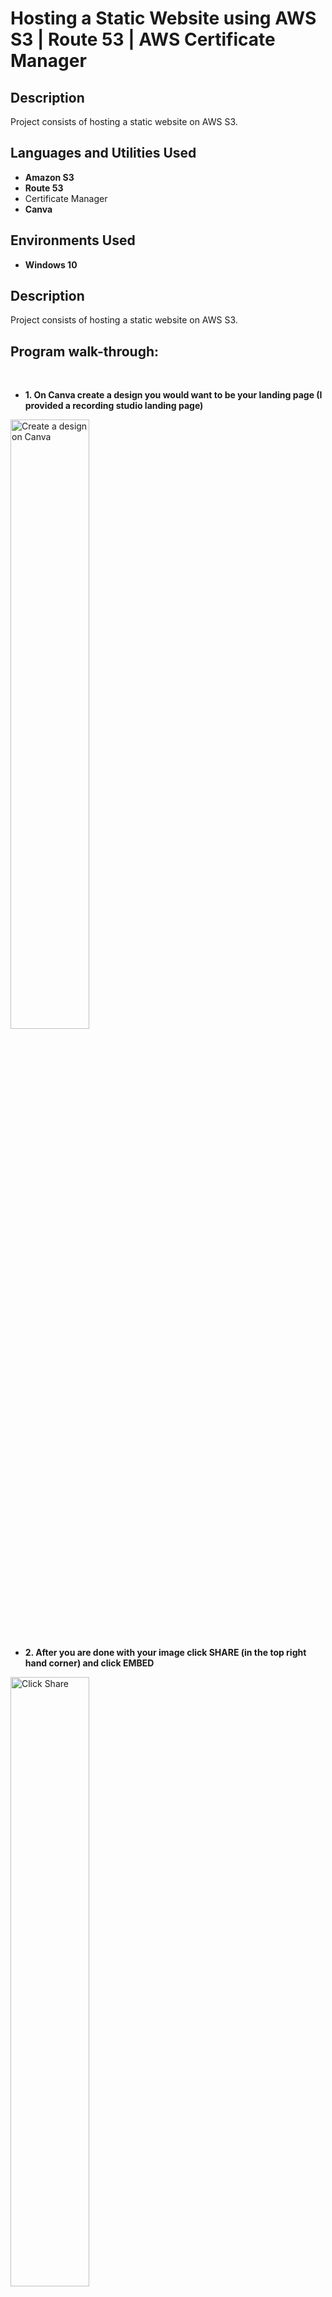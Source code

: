 <h1>Hosting a Static Website using AWS S3 | Route 53 | AWS Certificate Manager</h1>

<h2>Description</h2>
Project consists of hosting a static website on AWS S3.
<br />

<h2>Languages and Utilities Used</h2>

- <b>Amazon S3</b>
- <b>Route 53</b>
- </b>Certificate Manager</b>
- <b>Canva</b>

<h2>Environments Used </h2>

- <b>Windows 10</b> 

<h2>Description</h2>
Project consists of hosting a static website on AWS S3.

<br>

<h2>Program walk-through:</h2>
<br>


- <b>1. On Canva create a design you would want to be your landing page (I provided a recording studio landing page)</b>

<img src="https://i.imgur.com/0kjDMhf.png" height="50%" width="50%" alt="Create a design on Canva"/>

- <b>2. After you are done with your image click SHARE (in the top right hand corner) and click EMBED</b>

<img src="https://i.imgur.com/VS8BhIc.png" height="50%" width="50%" alt="Click Share"/>

- <b>3. Copy HTML embedded code.</b>

<img src="https://i.imgur.com/9RVt3lg.png" height="50%" width="50%" alt="Copy embedded code"/>

- <b>4. Open AWS, search for S3 and press enter</b>

<img src="https://i.imgur.com/DOCwi8o.png" height="40%" width="40%" alt="Search S3"/>

- <b>5. Click “Create bucket”</b>

- <b>5b. DISCLAIMER: Before you create a bucket be sure to go to Route 53 and check if your domain name is available!!! You will be repeating this step twice. One for (www .YOURDOMAIN.com) and one for (YOURDOMAIN.com). For my scenario im using Studiowebsite but if you are creating a new project for yourself make sure to us use your domain name as the bucket name.</b>

<img src="https://i.imgur.com/AgiaGfq.png" height="40%" width="40%" alt="Create bucket"/>
<br>

- <b>6. Change "Bucket name" to "YOURDOMAIN" and don't use www in front.</b>

- <b>6b. DisCLAIMER: In my project I used "studiowebsite" when I should have used "studiowebsite.com" if that was going to be the name of my website Im trying to host in S3. Be sure to make the bucket the correct domain name that you are planning on using for your website! 

<img src="https://i.imgur.com/jSWMZzH.jpg" height="40%" width="40%" alt="Change Bucket name to studiowebsite"/>
<br>
  
- <b>7. Uncheck “Block all public access” to allow public access and then check “I acknowledge”</b>

<img src="https://i.imgur.com/bpCtDUu.png" height="40%" width="40%" alt="Uncheck Block Public Access"/>
<br>

- <b>8. Scroll down and click “Create bucket”</b>

<img src="https://i.imgur.com/0achovu.png" height="40%" width="40%" alt="Create bucket"/>
<br>

- <b>9. Upload the downloaded “index.html” file into the bucket</b>

<img src="https://i.imgur.com/02O8EfC.png" height="40%" width="40%" alt="Upload index.html"/>
<br>

- <b>10. Click on the bucket name “studiowebsite” and click “Properties”</b>

<img src="https://i.imgur.com/U3Dm4ud.png" height="40%" width="40%" alt="properties "/>
<br>

- <b>11. Scroll down and in the “Static website hosting” section click edit and “Enable” Static website hosting</b>

<img src="https://i.imgur.com/p7fdDkU.png" height="40%" width="40%" alt="Enable Static Website Hosting"/>
<br>
  
- <b>12. In the "index document" section type in, index.html</b>

<img src="https://i.imgur.com/gQaC3rh.png" height="40%" width="40%" alt="Type index.html"/>
<br>

- <b>13. Click "Save change"</b>

<img src="https://i.imgur.com/I9Cmavk.png" height="40%" width="40%" alt="Save Change"/>
<br>

- <b>14. Click on “Permissions”. In the “Bucket policy” section click “Edit”</b>

<img src="https://i.imgur.com/3uAwvtn.png" height="40%" width="40%" alt="Click Edit"/>
<br>

- <b>15. Click "Policy generator</b>

<img src="https://i.imgur.com/IRv4BS5.png" height="40%" width="40%" alt="Policy generator"/>
<br>

- <b>16. In the “Type of Policy” section select “S3 Bucket Policy”</b>

<img src="https://i.imgur.com/yp8jKpi.png" height="40%" width="40%" alt="S3 Bucket Policy"/>
<br>
  
- <b>17. In the “Principal” section type “*”</b>

<img src="https://i.imgur.com/nZYYESz.png" height="40%" width="40%" alt="Wildcard"/>
<br>
  
- <b>18. Under “Actions”, scroll to “GetObject” and select it</b>

<img src="https://i.imgur.com/Y4cSC7Y.png" height="40%" width="40%" alt="S3 GetObject"/> 
<br>

- <b>19. In the Amazon Resoarce Name (ARN) section, go back to the previous page and copy the S3 ARN then paste it in the section.</b>

<img src="https://i.imgur.com/pzWxAM1.png" height="40%" width="40%" alt="Copy ARN Number"/>
<br>

- <b>20. Click Add Statement and then click “Policy Generator” </b>

<img src="https://i.imgur.com/XEo9jP3.png" height="40%" width="40%" alt="Policy Generator"/> 
<br>

- <b>21. Copy code and paste it into your “Bucket policy”</b>

<img src="https://i.imgur.com/jn3HnC6.png" height="40%" width="40%" alt="Copy Code"/> 
<br>

- <b>22. On the “Resoarce” line, add a “ /* “ after arn:aws:s3:::studiowebsite (It should look like arn:aws:s3:::studiowebsite/*)</b>

<img src="https://i.imgur.com/wuswu7Q.png" height="40%" width="40%" alt="Add /*"/>
<br>

- <b>23. Click "Save change"</b>

<img src="https://i.imgur.com/8iBGlR1.png" height="40%" width="40%" alt="Save change"/>
<br>

- <b>24. Go back to “S3” and click on the “studiowebsite” bucket</b>

<img src="https://i.imgur.com/8Nj9vjO.png" height="40%" width="40%" alt="studiowebsite "/>
<br>

- <b>25. Click on “index.html”</b>

<img src="https://i.imgur.com/5B0Z1sB.png" height="40%" width="40%" alt="Click on the indeh.html "/>
<br>

- <b>26. Click on the “Object URL” link to access your recording studio website.</b>

<img src="https://i.imgur.com/XPInyVm.png" height="40%" width="40%" alt="Click on the Object URL "/>
<br>

- <b>27. Check out the Site</b>

<img src="https://i.imgur.com/b8q6Dz4.png" height="40%" width="40%" alt="All Done"/>
<br>

- <b>28. We will need to repeat steps 5-27 again but change the NEW bucket name to www.YOURDOMAIN.com. You should end up with two identical S3 buckets pertaining the index.Html file with the exception of the bucket names. One has www followed by your website YOURDOMAIN.com and one s3 bucket with just your domain.com.




<br>
<br>
<h2>Story Time</h2>
<b>During the course of this project, I embarked on a journey to enhance the S3 Bucket-hosted website by linking it to a domain name I had registered earlier through Route 53. This endeavor led me to make some adjustments in my setup that, in hindsight, would have been beneficial to implement from the start, especially with the plan to use Route 53 as a DNS service.

One key insight I'd like to share, which would have streamlined the process, involves the setup of S3 buckets. Here's what I would have done differently:

Create Dual S3 Buckets: My approach would have been to establish two S3 buckets, namely WWW.YOURDOMAIN.COM and YOURDOMAIN.COM. Both of these would contain the same index.html web page script. This configuration is crucial for ensuring that these buckets are recognized and correctly linked when setting up alias forwarding in Route 53. It became clear to me, through some trial and error, that if the bucket names don't precisely match the domain name registered in Route 53, they won't appear as intended.
This realization came as a pivotal learning moment. Now, equipped with this knowledge, I'm able to more efficiently architect and deploy AWS services in my infrastructure.</b>
<b> Ok back to the project!</b>

<br>
<br>
</br>





- <b>29. Search for route 53 in the AWS search bar and select get started.</b>

<img src="https://i.imgur.com/4rGLJs4.png" height="40%" width="40%" alt="Get Started"/>
<br>

- <b>30. Register a new domain (choose a domain that you want and select if you want the domain to renew yearly. Keep in mind that it can take from a few minutes to 72 hours for your domain to become available).</b>

<img src="https://i.imgur.com/LCe9Sxs.jpg" height="40%" width="40%" alt="All Done"/>
<br>

- <b>31. After registering your domain name in route 53, head over to the left pane and click hosted domains. Click on the domain name and click create record.</b>

<img src="https://i.imgur.com/Rm5CG8i.png" height="40%" width="40%" alt="Create Record"/>
<br>

- <b>32. In create record, leave record name empty. In "Record type" leave it on "A-Routes traffic to an IPV4 address and some AWS resources". Enable the "Alias" checkbox to allow forwarding. Route traffic to "Alias to S3 website endpoint" and choose your region both S3 buckets are in. In the "Enter S3 endpoint" dropdown, you should see your bucket name and domain that does not have the www. Click Create Records.</b>

<img src="https://i.imgur.com/QY4b8y5.png" height="40%" width="40%" alt="Record Settings"/>
<br>

- <b>33. Duplicate the previous step but input "www" in the Record name as a subdomain. You should have 2 new records for your domain.</b>

<img src="https://i.imgur.com/cLphZix.png" height="40%" width="40%" alt="2 New Records"/>
<br>

- <b>34. Test the domain by going to your browser and typing in (YOURWEBSITE.com) and (WWW.YOURDOMAIN.COM) to make sure it works.</b>

<img src="https://i.imgur.com/nnHp2bs.jpg" height="40%" width="40%" alt="All Done"/>
<br>

- <b>35.The next step will be to secure your website using AWS Certificate manager.</b>

<img src="https://i.imgur.com/4GsdvEa.jpg" height="40%" width="40%" alt="All Done"/>
<br>

- <b>36. Search "Certificate Manager" in the AWS search bar and select it. Select "Request". Keep Certificate type at "Request a public certificate" and click "Next".</b>

<img src="https://i.imgur.com/ZKyVUZZ.png" height="40%" width="40%" alt="Request Public Server"/>
<br>

- <b>37. In the "Fully qualified domain name box input your "YOURDOMAIN.COM". Click "Add another name to this certificate" and input "*.YOURDOMAIN.COM" the *. allows you to get a certificate for a subdomain (ex:www.YOURDOMAIN.com). Click Request.</b>

<img src="https://i.imgur.com/wlITCXJ.png" height="40%" width="40%" alt="All Done"/>
<br>

- <b>38. On the certificates page, click on the certificate that has the www subdomain. Click on "Create records in Route 53". This will create a record set in Route 53.</b>

<img src="https://i.imgur.com/pO1Qfqi.png" height="40%" width="40%" alt="Create Records"/>
<br>


- <b>39. On the "Create DNS records in Amazon Route 53" page, you should see "Success" in the "Validation status". (If you don't see your certificates, then you need to clear the filter).</b>

- <b>40. Repeat step 38 with the other certificate (YOURDOMAIN.COM)</b>

- <b>41. Finally go into your browser and type in your website domain and see you new secured website</b>

<img src="https://i.imgur.com/b8q6Dz4.png" height="40%" width="40%" alt="All Done"/>
<br>
</br>





<br />
<br />

</p>

<!--
 ```diff
- text in red
+ text in green
! text in orange
# text in gray
@@ text in purple (and bold)@@
```
--!>
